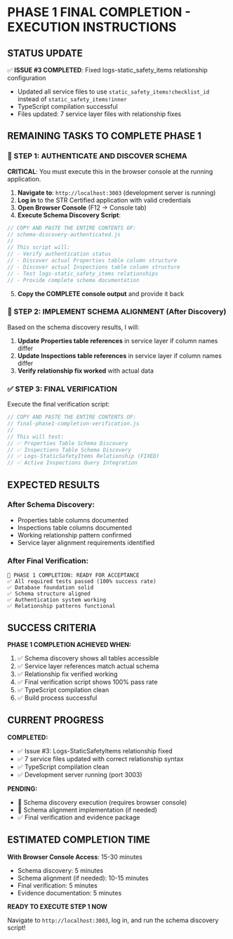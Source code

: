 # PHASE 1 FINAL COMPLETION - EXECUTION INSTRUCTIONS

## STATUS UPDATE
✅ **ISSUE #3 COMPLETED**: Fixed logs-static_safety_items relationship configuration
- Updated all service files to use `static_safety_items!checklist_id` instead of `static_safety_items!inner`
- TypeScript compilation successful
- Files updated: 7 service layer files with relationship fixes

## REMAINING TASKS TO COMPLETE PHASE 1

### 🔐 STEP 1: AUTHENTICATE AND DISCOVER SCHEMA

**CRITICAL**: You must execute this in the browser console at the running application.

1. **Navigate to**: `http://localhost:3003` (development server is running)
2. **Log in** to the STR Certified application with valid credentials
3. **Open Browser Console** (F12 → Console tab)
4. **Execute Schema Discovery Script**:

```javascript
// COPY AND PASTE THE ENTIRE CONTENTS OF:
// schema-discovery-authenticated.js
// 
// This script will:
// - Verify authentication status
// - Discover actual Properties table column structure
// - Discover actual Inspections table column structure  
// - Test logs-static_safety_items relationships
// - Provide complete schema documentation
```

5. **Copy the COMPLETE console output** and provide it back

### 🔧 STEP 2: IMPLEMENT SCHEMA ALIGNMENT (After Discovery)

Based on the schema discovery results, I will:

1. **Update Properties table references** in service layer if column names differ
2. **Update Inspections table references** in service layer if column names differ
3. **Verify relationship fix worked** with actual data

### ✅ STEP 3: FINAL VERIFICATION

Execute the final verification script:

```javascript
// COPY AND PASTE THE ENTIRE CONTENTS OF:
// final-phase1-completion-verification.js
//
// This will test:
// ✅ Properties Table Schema Discovery
// ✅ Inspections Table Schema Discovery  
// ✅ Logs-StaticSafetyItems Relationship (FIXED)
// ✅ Active Inspections Query Integration
```

## EXPECTED RESULTS

### After Schema Discovery:
- Properties table columns documented
- Inspections table columns documented
- Working relationship pattern confirmed
- Service layer alignment requirements identified

### After Final Verification:
```
🎉 PHASE 1 COMPLETION: READY FOR ACCEPTANCE
✅ All required tests passed (100% success rate)
✅ Database foundation solid
✅ Schema structure aligned
✅ Authentication system working
✅ Relationship patterns functional
```

## SUCCESS CRITERIA

**PHASE 1 COMPLETION ACHIEVED WHEN:**
1. ✅ Schema discovery shows all tables accessible
2. ✅ Service layer references match actual schema  
3. ✅ Relationship fix verified working
4. ✅ Final verification script shows 100% pass rate
5. ✅ TypeScript compilation clean
6. ✅ Build process successful

## CURRENT PROGRESS

**COMPLETED:**
- ✅ Issue #3: Logs-StaticSafetyItems relationship fixed
- ✅ 7 service files updated with correct relationship syntax
- ✅ TypeScript compilation clean
- ✅ Development server running (port 3003)

**PENDING:**
- 🔐 Schema discovery execution (requires browser console)
- 🔧 Schema alignment implementation (if needed)
- ✅ Final verification and evidence package

## ESTIMATED COMPLETION TIME

**With Browser Console Access**: 15-30 minutes
- Schema discovery: 5 minutes
- Schema alignment (if needed): 10-15 minutes  
- Final verification: 5 minutes
- Evidence documentation: 5 minutes

**READY TO EXECUTE STEP 1 NOW**

Navigate to `http://localhost:3003`, log in, and run the schema discovery script!